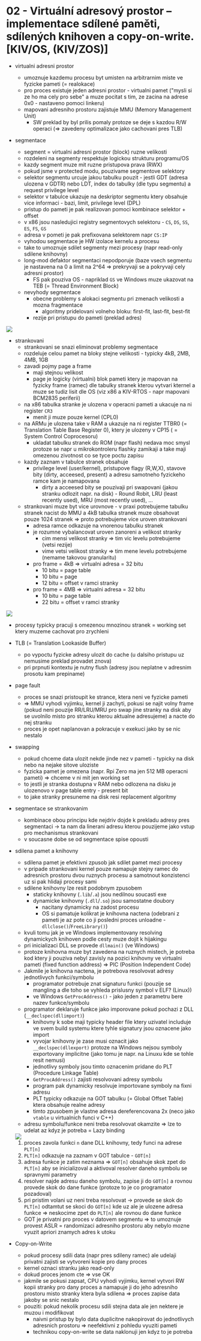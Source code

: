 # 02 - Virtuální adresový prostor – implementace sdílené paměti, sdílených knihoven a copy-on-write. [KIV/OS, (KIV/ZOS)]

- virtualni adresni prostor
  - umoznuje kazdemu procesu byt umisten na arbitrarnim miste ve fyzicke pameti (= realokace)
  - pro proces existuje jeden adresni prostor - virtualni pamet ("mysli si ze ho ma cely pro sebe" a muze pocitat s tim, ze zacina na adrese 0x0 - nastaveno pomoci linkeru)
  - mapovani adresniho prostoru zajistuje MMU (Memory Management Unit)
    - SW preklad by byl prilis pomaly protoze se deje s kazdou R/W operaci (=> zavedeny optimalizace jako cachovani pres TLB)

- segmentace
  - segment = virtualni adresni prostor (block) ruzne velikosti
  - rozdeleni na segmenty respektuje logickou strukturu programu/OS
  - kazdy segment muze mit ruzne pristupova prava (RWX)
  - pokud jsme v protected modu, pouzivame segmentove selektory
  - selektor segmentu urcuje jakou tabulku pouzit - jestli GDT (adresa ulozena v GDTR) nebo LDT, index do tabulky (dle typu segmentu) a request privilege level
  - selektor v tabulce ukazuje na deskriptor segmentu ktery obsahuje vice informaci - bazi, limit, privilege level (DPL)
  - pristup do pameti je pak realizovan pomoci kombinace selektor + offset
  - v x86 jsou nasledujici registry segmentovych selektoru - `CS`, `DS`, `SS`, `ES`, `FS`, `GS`
  - adresa v pometi je pak prefixovana selektorem napr `CS:IP`
  - vyhodou segmentace je HW izolace kernelu a procesu
  - take to umoznuje sdilet segmenty mezi procesy (napr read-only sdilene knihovny)
  - long-mod defaktor segmentaci nepodporuje (baze vsech segmentu je nastavena na 0 a limit na 2^64 => prekryvaji se a pokryvaji cely adresni prostor)
    - FS pak pouziva OS - napriklad `GS` ve Windows muze ukazovat na TEB (= Thread Environment Block)
  - nevyhody segmentace
    - obecne problemy s alokaci segmentu pri zmenach velikosti a mozna fragmentace
      - algoritmy pridelovani volneho bloku: first-fit, last-fit, best-fit
    - rezije pri pristupu do pameti (preklad adres)

<img src="img/02/01.png">

- strankovani
  - strankovani se snazi eliminovat problemy segmentace
  - rozdeluje celou pamet na bloky stejne velikosti - typicky 4kB, 2MB, 4MB, 1GB
  - zavadi pojmy page a frame
    - maji stejnou velikost
    - page je logicky (virtualni) blok pameti ktery je mapovan na fyzicky frame (ramec) dle tabulky stranek kterou vytvari kternel a muze se tudiz lisit dle OS (viz x86 a KIV-RTOS - napr mapovani BCM2835 periferii)
  - na x86 tabulka stranke je ulozena v operacni pameti a ukacuje na ni register `CR3`
    - menit ji muze pouze kernel (CPL0)
  - na ARMu je ulozena take v RAM a ukazuje na ni register TTBR0 (= Translation Table Base Register 0), ktery je ulozeny v CP15 ( = System Control Coprocesoru)
    - ukladat tabulku stranek do ROM (napr flash) nedava moc smysl protoze se napr u mikrokontroleru flashky zamikaji a take maji omezenou zivotnost co se tyce poctu zapisu
  - kazdy zaznam v tabulce stranek obsahuje
    - privilege level (user/kernel), pristupove flagy (R,W,X), stavove bity (dirty, acceesed, present) a adresu samotneho fyzickeho ramce kam je namapovana
      - dirty a acceesed bity se pouzivaji pri swapovani (jakou stranku odlozit napr. na disk) - Round Robit, LRU (least recently used), MRU (most recently used), ...
  - strankovani muze byt vice urovnove - v praxi potrebujeme tabulku stranek nacist do MMU a 4kB tabulka stranek muze obsahovat pouze 1024 stranek => proto potrebujeme vice uroven strankovani
    - adresa ramce odkazuje na vnorenou tabulku stranek
    - je rozumne vybalancovat uroven zanoreni a velikost stranky
      - cim mensi velikost stranky => tim vic levelu potrebujeme (vetsi rezije)
      - vime vetsi velikost stranky => tim mene levelu potrebujeme (nemame takovou granularitu)
    - pro frame = 4kB => virtualni adresa = 32 bitu
      - 10 bitu = page table
      - 10 bitu = page
      - 12 bitu = offset v ramci stranky
    - pro frame = 4MB => virtualni adresa = 32 bitu
      - 10 bitu = page table
      - 22 bitu = offset v ramci stranky

<img src="img/02/02.png">

- procesy typicky pracuji s omezenou mnozinou stranek = working set ktery muzeme cachovat pro zrychleni
- TLB (= Translation Lookaside Buffer)
  - po vypoctu fyzicke adresy ulozit do cache (u dalsiho pristupu uz nemusime preklad provadet znova)
  - pri prpnuti kontextu je nutny flush (adresy jsou neplatne v adresnim prosotu kam prepiname)
- page fault
  - proces se snazi pristoupit ke strance, ktera neni ve fyzicke pameti
  - => MMU vyhodi vyjimku, kernel ji zachyti, pokusi se najit volny frame (pokud neni pouzije RR/LRU/MRU pro swap jine stranky na disk aby se uvolnilo misto pro stranku kterou aktualne adresujeme) a nacte do nej stranku
  - proces je opet naplanovan a pokracuje v exekuci jako by se nic nestalo
- swapping
  - pokud chceme data ulozit nekde jinde nez v pameti - typicky na disk nebo na nejake sitove uloziste
  - fyzicka pamet je omezena (napr. Rpi Zero ma jen 512 MB operacni pameti) => chceme v ni mit jen working set
  - to jestli je stranka dostupna v RAM nebo odlozena na disku je ulozenovo v page table entry - present bit
  - to jake stranky presuneme na disk resi replacement algoritmy

- segmentace se strankovanim
  - kombinace obou principu kde nejdriv dojde k prekladu adresy pres segmentaci -> ta nam da linerani adresu kterou pouzijeme jako vstup pro mechanismus strankovani
  - v soucasne dobe se od segmentace spise opousti

- sdilena pamet a knihovny
  - sdilena pamet je efektivni zpusob jak sdilet pamet mezi procesy
  - v pripade strankovani kernel pouze namapuje stejny ramec do adresnich prostoru dvou ruznych procesu a samotnout konzistenci uz si pak hlidaji procesy sami
  - sdilene knihovny lze resit podobnym zpusobem
    - staticky knihovny (`.lib`/`.a`) jsou nedilnou soucasti exe
    - dynamicke knihovny (`.dll`/`.so`) jsou samostatne doubory
      - nacitany dynamicky na zadost procesu
      - OS si pamatuje kolikrat je knihovna nactena (odebrani z pameti je az pote co ji posledni proces unloadne - `dllclose()`/`FreeLibrary()`)
  - kvuli tomu jak je ve Windows implementovany resolving dynamickych knihoven podle cesty muze dojit k hijakingu
  - pri inicializaci DLL se provede `dllmain()` (ve Windows)
  - protoze knihovna muze byt zavedena na ruznych mistech, je potreba kod ktery ji pouziva nebyl zavisly na pozici knihovny ve virtualni pameti (fixed function address) => PIC (Position Independent Code)
  - Jakmile je knihovna nactena, je potrebova resolvovat adresy jednotlivych funkci/symbolu
    - programator potrebuje znat signaturu funkci (pouzije se mangling a dle toho se vyhleda prislusny symbol v ELF? (Linux))
    - ve Windows `GetProcAddress()` - jako jeden z parametru bere nazev funkce/symbolu
  - programator deklaruje funkce jako imporovane pokud pochazi z DLL (`__declspec(dllimport)`)
    - knihovny k sobe maji typicky header file ktery uzivatel includuje ve svem build systemu ktere tyhle signatury jsou oznacene jako import
    - vyvojar knihovny je zase musi oznacit jako `__declspec(dllexport)` protoze na Windows nejsou symboly exportovany implicitne (jako tomu je napr. na Linuxu kde se tohle resit nemusi)
    - jednotlivy symboly jsou timto oznacenim pridane do PLT (Procedure Linkage Table)
    - `GetProcAddress()` zajisti resolvovani adresy symbolu
    - program pak dynamicky resolvuje importovane symboly na fixni adresu
    - PLT typicky odkazuje na GOT tabulku (= Global Offset Table) ktera obsahuje realne adresy
    - timto zpusobem je vlastne adresa dereferencovana 2x (neco jako `vtable` u virtualnich funci v C++)
  - adresu symbolu/funkce neni treba resolvovat okamzite => lze to udelat az kdyz je potreba = Lazy binding

  <img src="img/02/03.png">

  1) proces zavola funkci `n` dane DLL knihovny, tedy funci na adrese `PLT[n]`
  2) `PLT[n]` odkazuje na zaznam v GOT tabulce - `GOT[n]`
  3) adresa funkce je zatim neznama => `GOT[n]` obsahuje skok zpet do `PLT[n]` aby se inicializoval a aktivoval resolver daneho symbolu se spravnymi parametry
  4) resolver najde adresu daneho symbolu, zapise ji do `GOT[n]` a rovnou provede skok do dane funkce (protoze to je co programator pozadoval)
  5) pri pristim volani uz neni treba resolvovat -> provede se skok do `PLT[n]` odtamtut se skoci do `GOT[n]` kde uz ale je ulozene adresa funkce => neskocime zpet do `PLT[n]` ale rovnou do dane funkce

  - GOT je privatni pro proces v datovem segmentu => to umoznuje provest ASLR = randomizaci adresniho prostoru aby nebylo mozne vyuzit apriori znamych adres k utoku

- Copy-on-Write
  - pokud procesy sdili data (napr pres sdileny ramec) ale udelaji privatni zajisti se vytvoreni kopie pro dany proces
  - kernel oznaci stranku jako read-only
  - dokud proces jenom cte => vse OK
  - jakmile se pokusi zapsat, CPU vyhodi vyjimku, kernel vytvori RW kopii stranky pro dany proces a namapuje ji do jeho adresniho prostoru misto stranky ktera byla sdilena => proces zapise data jakoby se snic nestalo
  - pouziti: pokud nekolik procesu sdili stejna data ale jen nektere je muzou i modifikovat
    - naivni pristup by bylo data duplicitne nakopirovat do jednotlivych adresnich prostoru => neefektivni z pohledu vyuziti pameti
    - technikou copy-on-write se data naklonuji jen kdyz to je potreba
